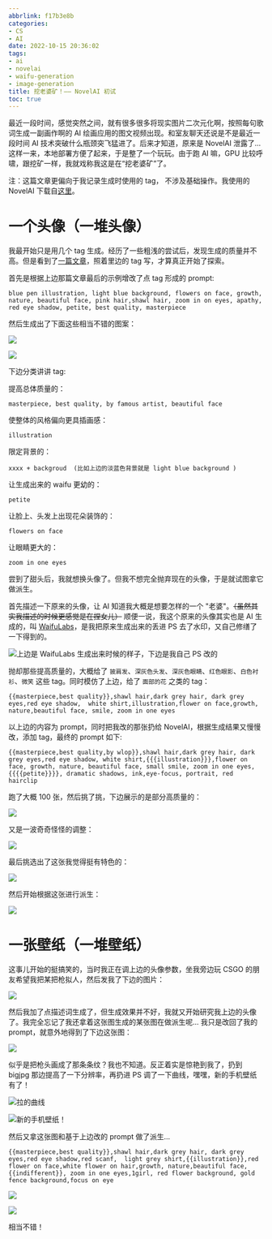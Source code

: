 ```yaml
---
abbrlink: f17b3e8b
categories:
- CS
- AI
date: 2022-10-15 20:36:02
tags:
- ai
- novelai
- waifu-generation
- image-generation
title: 挖老婆矿！—— NovelAI 初试
toc: true
---
```


最近一段时间，感觉突然之间，就有很多很多将现实图片二次元化啊，按照每句歌词生成一副画作啊的 AI 绘画应用的图文视频出现。和室友聊天还说是不是最近一段时间 AI 技术突破什么瓶颈突飞猛进了。后来才知道，原来是 NovelAI 泄露了... 这样一来，本地部署方便了起来，于是整了一个玩玩。由于跑 AI 嘛，GPU 比较呼啸，跟挖矿一样，我就戏称我这是在“挖老婆矿”了。

<!--more-->

注：这篇文章更偏向于我记录生成时使用的 tag， 不涉及基础操作。我使用的 NovelAI 下载自[这里](https://www.bilibili.com/video/BV1EV4y1L7dX)。

# 一个头像（一堆头像）

我最开始只是用几个 tag 生成。经历了一些粗浅的尝试后，发现生成的质量并不高。但是看到了[一篇文章](https://www.yuque.com/longyuye/lmgcwy/goa36x)，照着里边的 tag 写，才算真正开始了探索。

首先是根据上边那篇文章最后的示例增改了点 tag 形成的 prompt:

```
blue pen illustration, light blue background, flowers on face, growth, nature, beautiful face, pink hair,shawl hair, zoom in on eyes, apathy, red eye shadow, petite, best quality, masterpiece
```

然后生成出了下面这些相当不错的图案：

![](https://webp.blocklune.cc/blog-imgs/cs/ai/挖老婆矿！——-novelai-初试/1.png)

![](https://webp.blocklune.cc/blog-imgs/cs/ai/挖老婆矿！——-novelai-初试/2.png)

下边分类讲讲 tag:

提高总体质量的：

```
masterpiece, best quality, by famous artist, beautiful face
```

使整体的风格偏向更具插画感：

```
illustration
```

限定背景的：

```
xxxx + backgroud  (比如上边的淡蓝色背景就是 light blue background )
```

让生成出来的 waifu 更幼的：

```
petite
```

让脸上、头发上出现花朵装饰的：

```
flowers on face
```

让眼睛更大的：

```
zoom in one eyes
```

尝到了甜头后，我就想换头像了。但我不想完全抛弃现在的头像，于是就试图拿它做派生。

首先描述一下原来的头像，让 AI 知道我大概是想要怎样的一个 "老婆"。~~（虽然其实我描述的时候更感觉是在捏女儿）~~ 顺便一说，我这个原来的头像其实也是 AI 生成的，叫 [WaifuLabs](https://waifulabs.com/generate)，是我把原来生成出来的丢进 PS 去了水印，又自己修缮了一下得到的。

![上边是 WaifuLabs 生成出来时候的样子，下边是我自己 PS 改的](https://webp.blocklune.cc/blog-imgs/cs/ai/挖老婆矿！——-novelai-初试/3.png)

抛却那些提高质量的，大概给了 `披肩发`、`深灰色头发`、`深灰色眼睛`、`红色眼影`、`白色衬衫`、`微笑` 这些 tag。同时模仿了上边，给了 `面部的花` 之类的 tag：

```
{{masterpiece,best quality}},shawl hair,dark grey hair, dark grey eyes,red eye shadow,  white shirt,illustration,flower on face,growth, nature,beautiful face, smile, zoom in one eyes
```

以上边的内容为 prompt，同时把我改的那张扔给 NovelAI，根据生成结果又慢慢改，添加 tag，最终的 prompt 如下:

```
{{masterpiece,best quality,by wlop}},shawl hair,dark grey hair, dark grey eyes,red eye shadow, white shirt,{{{illustration}}},flower on face, growth, nature, beautiful face, small smile, zoom in one eyes, {{{{petite}}}}, dramatic shadows, ink,eye-focus, portrait, red hairclip
```

跑了大概 100 张，然后挑了挑，下边展示的是部分高质量的：

![](https://webp.blocklune.cc/blog-imgs/cs/ai/挖老婆矿！——-novelai-初试/4.png)

又是一波奇奇怪怪的调整：

![](https://webp.blocklune.cc/blog-imgs/cs/ai/挖老婆矿！——-novelai-初试/5.png)

最后挑选出了这张我觉得挺有特色的：

![](https://webp.blocklune.cc/blog-imgs/cs/ai/挖老婆矿！——-novelai-初试/6.png)

然后开始根据这张进行派生：

![](https://webp.blocklune.cc/blog-imgs/cs/ai/挖老婆矿！——-novelai-初试/7.png)

# 一张壁纸（一堆壁纸）

这事儿开始的挺搞笑的，当时我正在调上边的头像参数，坐我旁边玩 CSGO 的朋友希望我把某把枪拟人，然后发我了下边的图片：

![](https://webp.blocklune.cc/blog-imgs/cs/ai/挖老婆矿！——-novelai-初试/8.png)

然后我加了点描述词生成了，但生成效果并不好，我就又开始研究我上边的头像了。我完全忘记了我还拿着这张图生成的某张图在做派生呢... 我只是改回了我的 prompt，就意外地得到了下边这张图：

![](https://webp.blocklune.cc/blog-imgs/cs/ai/挖老婆矿！——-novelai-初试/9.png)

似乎是把枪头画成了那条条纹？我也不知道。反正着实是惊艳到我了，扔到 bigjpg 那边提高了一下分辨率，再扔进 PS 调了一下曲线，嘿嘿，新的手机壁纸有了！

![拉的曲线](https://webp.blocklune.cc/blog-imgs/cs/ai/挖老婆矿！——-novelai-初试/10.png)

![新的手机壁纸！](https://webp.blocklune.cc/blog-imgs/cs/ai/挖老婆矿！——-novelai-初试/11.png)

然后又拿这张图和基于上边改的 prompt 做了派生...

```
{{masterpiece,best quality}},shawl hair,dark grey hair, dark grey eyes,red eye shadow,red scanf,  light grey shirt,{{illustration}},red flower on face,white flower on hair,growth, nature,beautiful face, {{indifferent}}, zoom in one eyes,1girl, red flower background, gold fence background,focus on eye
```

![](https://webp.blocklune.cc/blog-imgs/cs/ai/挖老婆矿！——-novelai-初试/12.png)

![](https://webp.blocklune.cc/blog-imgs/cs/ai/挖老婆矿！——-novelai-初试/13.png)

相当不错！